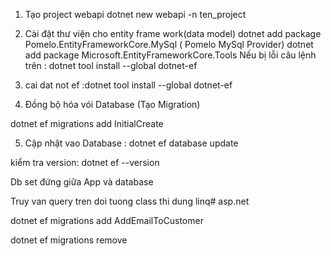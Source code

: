 1. Tạo project webapi
dotnet new webapi -n ten_project

2. Cài đặt thư viện cho entity frame work(data model)
dotnet add package Pomelo.EntityFrameworkCore.MySql ( Pomelo MySql Provider)
 dotnet add package Microsoft.EntityFrameworkCore.Tools
Nếu bị lỗi câu lệnh trên : dotnet tool install --global dotnet-ef


3. cai dat not ef :dotnet tool install --global dotnet-ef


4. Đồng bộ hóa vói Database (Tạo Migration)

dotnet ef migrations add InitialCreate

5. Cập nhật vao Database :
dotnet ef database update

kiểm tra version: dotnet ef --version

Db set đứng giữa App và database

Truy van query tren doi tuong class thi dung linq#   a s p . n e t 
 
 


dotnet ef migrations add AddEmailToCustomer


dotnet ef migrations remove
